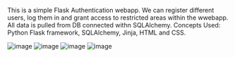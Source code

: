 This is a simple Flask Authentication webapp. We can register different users, log them in and grant access to restricted areas within the wwebapp.
All data is pulled from DB connected withn SQLAlchemy.
Concepts Used: Python Flask framework, SQLAlchemy, Jinja, HTML and CSS.

![image](https://user-images.githubusercontent.com/25523043/132496646-37956b8c-6b22-4eef-b8fe-2b3a3a948f29.png)
![image](https://user-images.githubusercontent.com/25523043/132496622-6303c642-a0d2-4b2c-a19c-70f00e4bf0c9.png)
![image](https://user-images.githubusercontent.com/25523043/132496661-6deb1b17-e325-49d8-8392-c9b072e3c54d.png)
![image](https://user-images.githubusercontent.com/25523043/132496708-372071ad-6970-48c7-88a6-10d20d53fa53.png)
